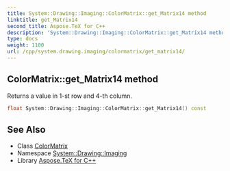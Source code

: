 ```yaml
---
title: System::Drawing::Imaging::ColorMatrix::get_Matrix14 method
linktitle: get_Matrix14
second_title: Aspose.TeX for C++
description: 'System::Drawing::Imaging::ColorMatrix::get_Matrix14 method. Returns a value in 1-st row and 4-th column in C++.'
type: docs
weight: 1100
url: /cpp/system.drawing.imaging/colormatrix/get_matrix14/
---
```

## ColorMatrix::get_Matrix14 method


Returns a value in 1-st row and 4-th column.

```cpp
float System::Drawing::Imaging::ColorMatrix::get_Matrix14() const
```

## See Also

* Class [ColorMatrix](../)
* Namespace [System::Drawing::Imaging](../../)
* Library [Aspose.TeX for C++](../../../)
